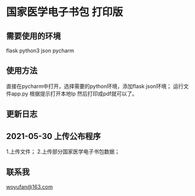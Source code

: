 # 国家医学电子书包 打印版

## 需要使用的环境
flask
python3
json
pycharm

## 使用方法
直接在pycharm中打开，选择需要的python环境，添加flask json环境；
运行文件app.py 根据提示打开本地Ip
然后打印成pdf就可以了。

## 更新日志
## 2021-05-30 上传公布程序
1.上传文件；
2.上传部分国家医学电子书包数据；

## 联系我
woyufan@163.com

